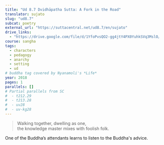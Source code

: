 ```yaml
---
title: "Ud 8.7 Dvidhāpatha Sutta: A Fork in the Road"
translator: sujato
slug: "ud8.7"
subcat: poetry
external_url: "https://suttacentral.net/ud8.7/en/sujato"
drive_links:
  - "https://drive.google.com/file/d/1YfoPvsQO2-gg4jtY4PX0YuhkSVq3MslO/view?usp=drivesdk"
course: sangha
tags:
  - characters
  - pedagogy
  - anarchy
  - setting
  - ud
# buddha tag covered by Nyanamoli's *Life*
year: 2018
pages: 1
parallels: []
# Partial parallels from SC
#  - t212.29
#  - t213.28
#  - uv28
#  - uv-kg28
---
```


> Walking together, dwelling as one,  
the knowledge master mixes with foolish folk.

One of the Buddha’s attendants learns to listen to the Buddha's advice.
